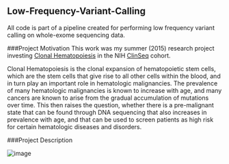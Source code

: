 ## Low-Frequency-Variant-Calling
All code is part of a pipeline created for performing low frequency variant calling on whole-exome sequencing data. 

###Project Motivation
This work was my summer (2015) research project investing [Clonal Hematopoiesis](http://www.nejm.org/doi/full/10.1056/NEJMoa1409405) in the NIH [ClinSeq](http://www.genome.gov/ClinSeq/) cohort. 

Clonal Hematopoiesis is the clonal expansion of hematopoietic stem cells, which are the stem cells that give rise to all other cells within the blood, and in turn play an important role in hematologic malignancies. The prevalence of many hematologic malignancies is known to increase with age, and many cancers are known to arise from the gradual accumulation of mutations over time. This then raises the question, whether there is a pre-malignant state that can be found through DNA sequencing that also increases in prevalence with age, and that can be used to screen patients as high risk for certain hematologic diseases and disorders. 



###Project Description

![image](dshvets.github.com/Low-Frequency-Variant_Calling/Workflow.png)



